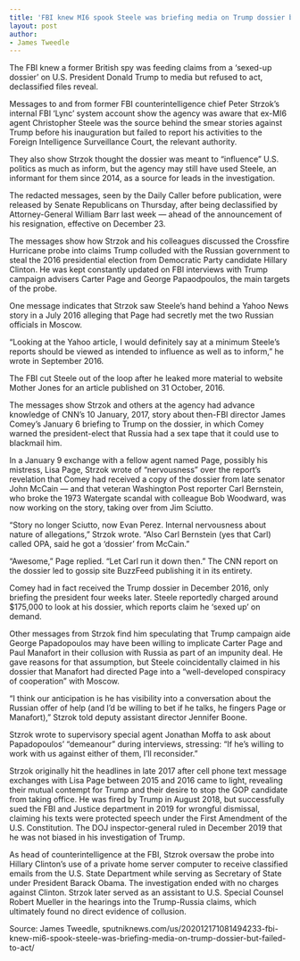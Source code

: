 ```yaml
---
title: 'FBI knew MI6 spook Steele was briefing media on Trump dossier but failed to act'
layout: post
author:
- James Tweedle
---
```


The FBI knew a former British spy was feeding claims from a ‘sexed-up dossier’ on U.S. President Donald Trump to media but refused to act, declassified files reveal.

Messages to and from former FBI counterintelligence chief Peter Strzok’s internal FBI ‘Lync’ system account show the agency was aware that ex-MI6 agent Christopher Steele was the source behind the smear stories against Trump before his inauguration but failed to report his activities to the Foreign Intelligence Surveillance Court, the relevant authority.

They also show Strzok thought the dossier was meant to “influence” U.S. politics as much as inform, but the agency may still have used Steele, an informant for them since 2014, as a source for leads in the investigation.

The redacted messages, seen by the Daily Caller before publication, were released by Senate Republicans on Thursday, after being declassified by Attorney-General William Barr last week — ahead of the announcement of his resignation, effective on December 23.

The messages show how Strzok and his colleagues discussed the Crossfire Hurricane probe into claims Trump colluded with the Russian government to steal the 2016 presidential election from Democratic Party candidate Hillary Clinton. He was kept constantly updated on FBI interviews with Trump campaign advisers Carter Page and George Papaodpoulos, the main targets of the probe.

One message indicates that Strzok saw Steele’s hand behind a Yahoo News story in a July 2016 alleging that Page had secretly met the two Russian officials in Moscow.

“Looking at the Yahoo article, I would definitely say at a minimum Steele’s reports should be viewed as intended to influence as well as to inform,” he wrote in September 2016.

The FBI cut Steele out of the loop after he leaked more material to website Mother Jones for an article published on 31 October, 2016.

The messages show Strzok and others at the agency had advance knowledge of CNN’s 10 January, 2017, story about then-FBI director James Comey’s January 6 briefing to Trump on the dossier, in which Comey warned the president-elect that Russia had a sex tape that it could use to blackmail him.

In a January 9 exchange with a fellow agent named Page, possibly his mistress, Lisa Page, Strzok wrote of “nervousness” over the report’s revelation that Comey had received a copy of the dossier from late senator John McCain — and that veteran Washington Post reporter Carl Bernstein, who broke the 1973 Watergate scandal with colleague Bob Woodward, was now working on the story, taking over from Jim Sciutto.

“Story no longer Sciutto, now Evan Perez. Internal nervousness about nature of allegations,” Strzok wrote. “Also Carl Bernstein (yes that Carl) called OPA, said he got a ‘dossier’ from McCain.”

“Awesome,” Page replied. “Let Carl run it down then.” The CNN report on the dossier led to gossip site BuzzFeed publishing it in its entirety.

Comey had in fact received the Trump dossier in December 2016, only briefing the president four weeks later. Steele reportedly charged around $175,000 to look at his dossier, which reports claim he ‘sexed up’ on demand.

Other messages from Strzok find him speculating that Trump campaign aide George Papadopoulos may have been willing to implicate Carter Page and Paul Manafort in their collusion with Russia as part of an impunity deal. He gave reasons for that assumption, but Steele coincidentally claimed in his dossier that Manafort had directed Page into a “well-developed conspiracy of cooperation” with Moscow.

“I think our anticipation is he has visibility into a conversation about the Russian offer of help (and I’d be willing to bet if he talks, he fingers Page or Manafort),” Stzrok told deputy assistant director Jennifer Boone.

Stzrok wrote to supervisory special agent Jonathan Moffa to ask about Papadopoulos’ “demeanour” during interviews, stressing: “If he’s willing to work with us against either of them, I’ll reconsider.”

Strzok originally hit the headlines in late 2017 after cell phone text message exchanges with Lisa Page between 2015 and 2016 came to light, revealing their mutual contempt for Trump and their desire to stop the GOP candidate from taking office. He was fired by Trump in August 2018, but successfully sued the FBI and Justice department in 2019 for wrongful dismissal, claiming his texts were protected speech under the First Amendment of the U.S. Constitution. The DOJ inspector-general ruled in December 2019 that he was not biased in his investigation of Trump.

As head of counterintelligence at the FBI, Stzrok oversaw the probe into Hillary Clinton’s use of a private home server computer to receive classified emails from the U.S. State Department while serving as Secretary of State under President Barack Obama. The investigation ended with no charges against Clinton. Strzok later served as an assistant to U.S. Special Counsel Robert Mueller in the hearings into the Trump-Russia claims, which ultimately found no direct evidence of collusion.

Source: James Tweedle, sputniknews.com/us/202012171081494233-fbi-knew-mi6-spook-steele-was-briefing-media-on-trump-dossier-but-failed-to-act/
